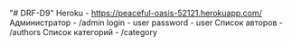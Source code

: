 "# DRF-D9" 
Heroku - https://peaceful-oasis-52121.herokuapp.com/
Администратор - /admin
login - user
password - user
Список авторов -  /authors
Список категорий - /category